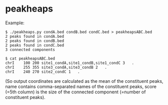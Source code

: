 peakheaps
=========

Example:

    $ ./peakheaps.py condA.bed condB.bed condC.bed > peakheapsABC.bed
    2 peaks found in condA.bed
    2 peaks found in condB.bed
    2 peaks found in condC.bed
    3 connected components 
    
    $ cat peakheapsABC.bed 
    chrI	100	200	site1_condA,site1_condB,site1_condC	3	.
    chrI	255	355	site3_condA,site3_condB	2	.
    chrI	240	270	site2_condC	1	.

(So output coordinates are calculated as the mean of the constituent peaks, name contains comma-separated names of the constituent peaks, score (=5th column) is the size of the connected component (=number of constituent peaks).